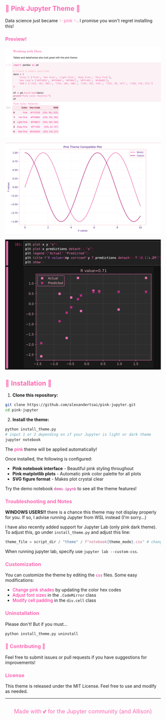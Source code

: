 ## <span style="color: #FF69B4;">🌸 Pink Jupyter Theme 🌸</span>

Data science just became <span style="color: #FF69B4;"> ✨ pink ✨</span>. I promise you won't regret installing this!

### <span style="color: #FF69B4;">Preview!</span>
![preview image](/preview_images/preview1.png)

![preview image](/preview_images/preview2.png)

![preview image](/preview_images/preview3.png)
## <span style="color: #FF69B4;">🎀 Installation 🎀</span>


1. **Clone this repository:**
```bash
git clone https://github.com/alexandertsai/pink-jupyter.git
cd pink-jupyter
```

2. **Install the theme:**

```bash
python install_theme.py
# input 1 or 2 depending on if your Jupyter is light or dark theme
jupyter notebook
```

The <span style="color: #FF1493;">pink</span> theme will be applied automatically!


Once installed, the following is configured:

- **Pink notebook interface** - Beautiful pink styling throughout
- **Pink matplotlib plots** - Automatic pink color palette for all plots
- **SVG figure format** - Makes plot crystal clear

Try the demo notebook <span style="color: #C71585;">`demo.ipynb`</span> to see all the theme features!

### <span style="color: #FF69B4;">Troubleshooting and Notes</span>

**WINDOWS USERS!!** there is a chance this theme may not display properly for you. If so, I advise running Jupyter from WSL instead (I'm sorry...)

I have also recently added support for Jupyter Lab (only pink dark theme). To adjust this, go under `install_theme.py` and adjust this line:
```python
theme_file = script_dir / "theme" / f"notebook{theme_mode}.css" # change "notebook" to lab".
```
When running jupyter lab, specify use `jupyter lab --custom-css`.
### <span style="color: #FF69B4;">Customization</span>

You can customize the theme by editing the <span style="color: #C71585;">`css`</span> files. Some easy modifications:

- <span style="color: #FF1493;">Change pink shades</span> by updating the color hex codes
- <span style="color: #FF1493;">Adjust font sizes</span> in the `.CodeMirror` class  
- <span style="color: #FF1493;">Modify cell padding</span> in the `div.cell` class

### <span style="color: #FF69B4;">Uninstallation</span>

Please don't! But if you must...

```bash
python install_theme.py uninstall
```

### <span style="color: #FF69B4;">💞 Contributing 💞</span>

Feel free to submit issues or pull requests if you have suggestions for improvements!

### <span style="color: #FF69B4;">License</span>

This theme is released under the MIT License. Feel free to use and modify as needed.

---
<br>
<div align="center">
  <span style="color: #FF69B4; font-size: 18px;">Made with 💕 for the Jupyter community (and Allison)</span>
</div>
